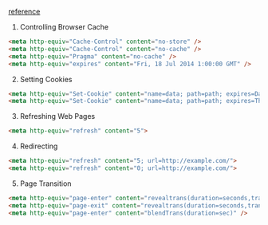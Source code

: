[reference](http://www.hongkiat.com/blog/meta-tag-hidden-features/)
1. Controlling Browser Cache
```html
<meta http-equiv="Cache-Control" content="no-store" />
<meta http-equiv="Cache-Control" content="no-cache" />
<meta http-equiv="Pragma" content="no-cache" />
<meta http-equiv="expires" content="Fri, 18 Jul 2014 1:00:00 GMT" />
```
2. Setting Cookies
```html
<meta http-equiv="Set-Cookie" content="name=data; path=path; expires=Day, DD-MMM-YY HH:MM:SS ZONE">
<meta http-equiv="Set-Cookie" content="name=data; path=path; expires=Thursday, 01-Jan-2015 00:00:00 GMT">
```
3. Refreshing Web Pages
```html
<meta http-equiv="refresh" content="5">
```
4. Redirecting
```html
<meta http-equiv="refresh" content="5; url=http://example.com/">
<meta http-equiv="refresh" content="0; url=http://example.com/">
```
5. Page Transition
```html
<meta http-equiv="page-enter" content="revealtrans(duration=seconds,transition=num)" />
<meta http-equiv="page-exit" content="revealtrans(duration=seconds,transition=num)" />
<meta http-equiv="page-enter" content="blendTrans(duration=sec)" />
```
